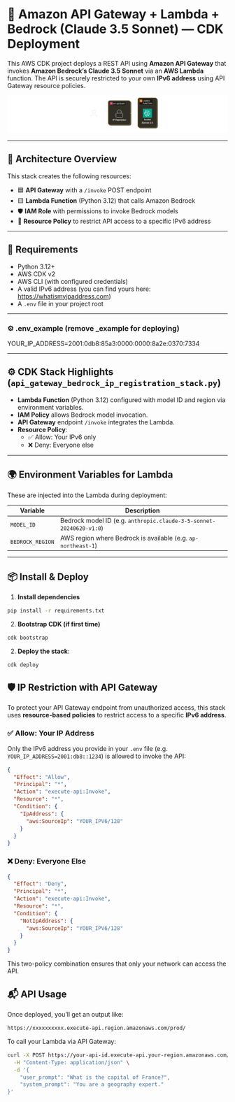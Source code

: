# 🚀 Amazon API Gateway + Lambda + Bedrock (Claude 3.5 Sonnet) — CDK Deployment

This AWS CDK project deploys a REST API using **Amazon API Gateway** that invokes **Amazon Bedrock’s Claude 3.5 Sonnet** via an **AWS Lambda** function. The API is securely restricted to your own **IPv6 address** using API Gateway resource policies.

![api-gateway-bedrock-ip-registration](./api-gateway-bedrock-ip-restriction.png)

---

## 📐 Architecture Overview

This stack creates the following resources:

- 🟦 **API Gateway** with a `/invoke` POST endpoint
- 🟨 **Lambda Function** (Python 3.12) that calls Amazon Bedrock
- 🛡️ **IAM Role** with permissions to invoke Bedrock models
- 🔐 **Resource Policy** to restrict API access to a specific IPv6 address

---

## 🧾 Requirements

- Python 3.12+
- AWS CDK v2
- AWS CLI (with configured credentials)
- A valid IPv6 address (you can find yours here: https://whatismyipaddress.com)
- A `.env` file in your project root

---

### ⚙️ .env_example (remove _example for deploying)
YOUR_IP_ADDRESS=2001:0db8:85a3:0000:0000:8a2e:0370:7334

---

## ⚙️ CDK Stack Highlights (`api_gateway_bedrock_ip_registration_stack.py`)

- **Lambda Function** (Python 3.12) configured with model ID and region via environment variables.
- **IAM Policy** allows Bedrock model invocation.
- **API Gateway** endpoint `/invoke` integrates the Lambda.
- **Resource Policy**:
  - ✅ Allow: Your IPv6 only
  - ❌ Deny: Everyone else

---

## 🌍 Environment Variables for Lambda

These are injected into the Lambda during deployment:

| Variable        | Description                                      |
|----------------|--------------------------------------------------|
| `MODEL_ID`      | Bedrock model ID (e.g. `anthropic.claude-3-5-sonnet-20240620-v1:0`) |
| `BEDROCK_REGION` | AWS region where Bedrock is available (e.g. `ap-northeast-1`) |

---

## 📦 Install & Deploy

1. **Install dependencies**

```bash
pip install -r requirements.txt
```

2. **Bootstrap CDK (if first time)**
```bash
cdk bootstrap
```

2. **Deploy the stack**:
```bash
cdk deploy
```

## 🛡️ IP Restriction with API Gateway

To protect your API Gateway endpoint from unauthorized access, this stack uses **resource-based policies** to restrict access to a specific **IPv6 address**.

### ✅ Allow: Your IP Address
Only the IPv6 address you provide in your `.env` file (e.g. `YOUR_IP_ADDRESS=2001:db8::1234`) is allowed to invoke the API:

```json
{
  "Effect": "Allow",
  "Principal": "*",
  "Action": "execute-api:Invoke",
  "Resource": "*",
  "Condition": {
    "IpAddress": {
      "aws:SourceIp": "YOUR_IPV6/128"
    }
  }
}
```

### ❌ Deny: Everyone Else
```json
{
  "Effect": "Deny",
  "Principal": "*",
  "Action": "execute-api:Invoke",
  "Resource": "*",
  "Condition": {
    "NotIpAddress": {
      "aws:SourceIp": "YOUR_IPV6/128"
    }
  }
}
```

This two-policy combination ensures that only your network can access the API.

## 📬 API Usage

Once deployed, you’ll get an output like:
```bash
https://xxxxxxxxxx.execute-api.region.amazonaws.com/prod/
```
To call your Lambda via API Gateway:

```bash
curl -X POST https://your-api-id.execute-api.your-region.amazonaws.com/prod/invoke \
  -H "Content-Type: application/json" \
  -d '{
    "user_prompt": "What is the capital of France?",
    "system_prompt": "You are a geography expert."
}'
```
